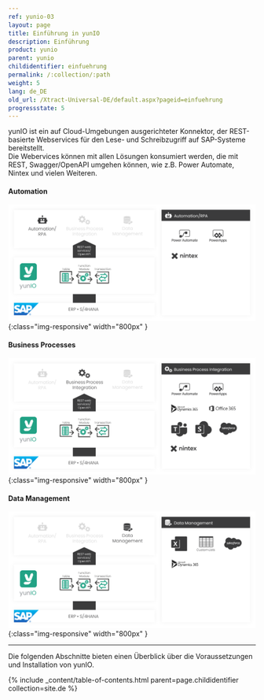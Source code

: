 ```yaml
---
ref: yunio-03
layout: page
title: Einführung in yunIO
description: Einführung
product: yunio
parent: yunio
childidentifier: einfuehrung
permalink: /:collection/:path
weight: 5
lang: de_DE
old_url: /Xtract-Universal-DE/default.aspx?pageid=einfuehrung
progressstate: 5
---
```


yunIO ist ein auf Cloud-Umgebungen ausgerichteter Konnektor, der REST-basierte Webservices für den Lese- und Schreibzugriff auf SAP-Systeme bereitstellt.<br>
Die Webervices können mit allen Lösungen konsumiert werden, die mit REST, Swagger/OpenAPI umgehen können, wie z.B. Power Automate, Nintex und vielen Weiteren.  

#### Automation
![yunIO-Automation](/img/content/yunio/yunio-automation.png){:class="img-responsive" width="800px" }<br>
#### Business Processes
![yunIO-Business-Processes](/img/content/yunio/yunio-business.png){:class="img-responsive" width="800px" }<br>
#### Data Management
![yunIO-Data-Management](/img/content/yunio/yunio-data-management.png){:class="img-responsive" width="800px" }

*****
Die folgenden Abschnitte bieten einen Überblick über die Voraussetzungen und Installation von yunIO.

{% include _content/table-of-contents.html parent=page.childidentifier collection=site.de %}
